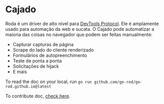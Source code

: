 # Cajado

Roda é um driver de alto nível para [DevTools Protocol](https://chromedevtools.github.io/devtools-protocol). Ele é amplamente usado para automação da web e sucata. O Cajado pode automatizar a maioria das coisas no navegador que podem ser feitas manualmente:

- Capturar capturas de página
- Scrape do lado do cliente renderizado
- Formulários de autopreenchimento
- Teste de ponta a ponta
- Solicitações de hijack
- E mais

To read the doc on your local, run `go run github.com/go-rod/go-rod.github.io@latest`

To contribute doc, [check here](contribute-doc.md).
